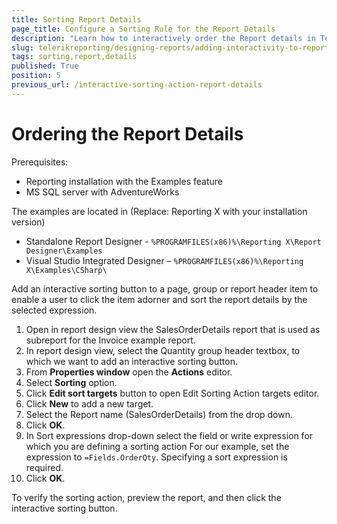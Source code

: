 ```yaml
---
title: Sorting Report Details
page_title: Configure a Sorting Rule for the Report Details
description: "Learn how to interactively order the Report details in Telerik Reporting via the Sorting Interactive Action."
slug: telerikreporting/designing-reports/adding-interactivity-to-reports/actions/sorting-action/sorting-report-details
tags: sorting,report,details
published: True
position: 5
previous_url: /interactive-sorting-action-report-details
---
```


# Ordering the Report Details

Prerequisites:

* Reporting installation with the Examples feature
* MS SQL server with AdventureWorks

The examples are located in (Replace: Reporting X with your installation version)

* Standalone Report Designer - `%PROGRAMFILES(x86)%\Reporting X\Report Designer\Examples`
* Visual Studio Integrated Designer – `%PROGRAMFILES(x86)%\Reporting X\Examples\CSharp\`

Add an interactive sorting button to a page, group or report header item to enable a user to click the item adorner and sort the report details by the selected expression.

1. Open in report design view the SalesOrderDetails report that is used as subreport for the Invoice example report.
1. In report design view, select the Quantity group header textbox, to which we want to add an interactive sorting button.
1. From __Properties window__ open the __Actions__ editor.
1. Select __Sorting__ option.
1. Click __Edit sort targets__ button to open Edit Sorting Action targets editor.
1. Click __New__ to add a new target.
1. Select the Report name (SalesOrderDetails) from the drop down.
1. Click __OK__.
1. In Sort expressions drop-down select the field or write expression for which you are defining a sorting action For our example, set the expression to `=Fields.OrderQty`. Specifying a sort expression is required.
1. Click __OK__.

To verify the sorting action, preview the report, and then click the interactive sorting button.
